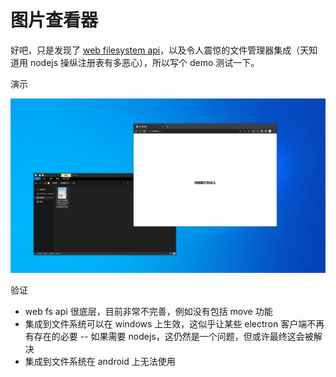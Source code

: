 # 图片查看器

好吧，只是发现了 [web filesystem api](https://web.dev/patterns/files/)，以及令人震惊的文件管理器集成（天知道用 nodejs 操纵注册表有多恶心），所以写个 demo 测试一下。

演示

![demo](./docs/demo.gif)

验证

- web fs api 很底层，目前非常不完善，例如没有包括 move 功能
- 集成到文件系统可以在 windows 上生效，这似乎让某些 electron 客户端不再有存在的必要 -- 如果需要 nodejs，这仍然是一个问题，但或许最终这会被解决
- 集成到文件系统在 android 上无法使用
